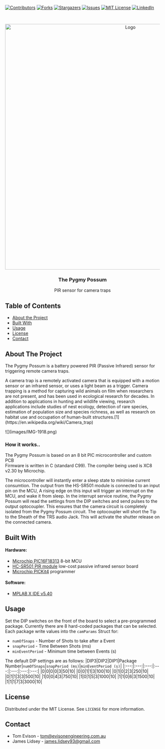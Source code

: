 [![Contributors][contributors-shield]][contributors-url]
[![Forks][forks-shield]][forks-url]
[![Stargazers][stars-shield]][stars-url]
[![Issues][issues-shield]][issues-url]
[![MIT License][license-shield]][license-url]
[![LinkedIn][linkedin-shield]][linkedin-url]

<!-- PROJECT LOGO -->
<br />
<p align="center">
  <a href="https://github.com/tomevison/">
    <img src="banner.png" alt="Logo" width="800">
  </a>

  <h3 align="center">The Pygmy Possum</h3>
  <p align="center">PIR sensor for camera traps</p>
</p>

<!-- TABLE OF CONTENTS -->
## Table of Contents

* [About the Project](#about-the-project)
* [Built With](#built-with)
* [Usage](#usage)
* [License](#license)
* [Contact](#contact)

<!-- ABOUT THE PROJECT -->
## About The Project

<p>
The Pygmy Possum is a battery powered PIR (Passive Infrared) sensor for triggering remote camera traps. 
</p>

<p>
A camera trap is a remotely activated camera that is equipped with a motion sensor or an infrared sensor, or uses a light beam as a trigger. Camera trapping is a method for capturing wild animals on film when researchers are not present, and has been used in ecological research for decades. In addition to applications in hunting and wildlife viewing, research applications include studies of nest ecology, detection of rare species, estimation of population size and species richness, as well as research on habitat use and occupation of human-built structures.[1](https://en.wikipedia.org/wiki/Camera_trap)
</p>
![](images/IMG-1918.png)

### How it works..
<p>
The Pygmy Possum is based on an 8 bit PIC microcontroller and custom PCB
<br />
Firmware is written in C (standard C99). The compiler being used is XC8 v2.30 by Microchip.
</p>
<p>
The microcontroller will instantly enter a sleep state to minimise current consumtion. The output from the HS-SR501 module is connected to an input pin on the MCU, A rising edge on this input will trigger an interrupt on the MCU, and wake it from sleep. In the interrupt service routine, the Pygmy Possum will read the settings from the DIP switches and send pulses to the output optocoupler. This ensures that the camera circuit is completely isolated from the Pygmy Possum circuit. The optocoupler will short the Tip to the Sheath of the TRS audio Jack. This will activate the shutter release on the connected camera.
</p>

## Built With
#### Hardware:
* [Microchip PIC16F18313](https://www.microchip.com/PIC16F18313) 8-bit MCU
* [HC-SR501 PIR module](https://lastminuteengineers.com/pir-sensor-arduino-tutorial/) low-cost passive infrared sensor board
* [Microchip PICKit4](https://www.microchip.com/PICKIT4) programmer
#### Software:
* [MPLAB X IDE v5.40](https://www.microchip.com/mplab/mplab-x-ide)

<!-- USAGE EXAMPLES -->
## Usage

Set the DIP switches on the front of the board to select a pre-programmed package. Currently there are 8 hard-coded packages that can be selected. Each package write values into the `camParams` Struct for:
* `numOfSnaps` - Number of Shots to take after a Event
* `snapPeriod` - Time Between Shots (ms)
* `minEventPeriod` - Minimum time between Events (s)

The default DIP settings are as follows:
|DIP3|DIP2|DIP1|Package Number|`numOfSnaps`|`snapPeriod (ms)`|`minEventPeriod (s)`|
|:---:|:---:|:---:|:---:|:---:|:---:|:---:|
|0|0|0|0|3|50|10|
|0|0|1|1|3|100|10|
|0|1|0|2|3|250|10|
|0|1|1|3|3|500|10|
|1|0|0|4|3|750|10|
|1|0|1|5|3|1000|10|
|1|1|0|6|3|1500|10|
|1|1|1|7|3|3000|10|

<!-- table can be generated with https://www.tablesgenerator.com/markdown_tables -->

<!-- LICENSE -->
## License

Distributed under the MIT License. See `LICENSE` for more information.

<!-- CONTACT -->
## Contact

* Tom Evison - tom@evisonengineering.com.au
* James Lidsey - james.lidsey93@gmail.com

<!-- MARKDOWN LINKS & IMAGES -->
<!-- https://www.markdownguide.org/basic-syntax/#reference-style-links -->
[contributors-shield]: https://img.shields.io/github/contributors/tomevison/repo.svg?style=flat-square
[contributors-url]: https://github.com/tomevison/PYGMY/graphs/contributors
[forks-shield]: https://img.shields.io/github/forks/tomevison/repo.svg?style=flat-square
[forks-url]: https://github.com/tomevison/repo/network/members
[stars-shield]: https://img.shields.io/github/stars/tomevison/repo.svg?style=flat-square
[stars-url]: https://github.com/tomevison/repo/stargazers
[issues-shield]: https://img.shields.io/github/issues/tomevison/repo.svg?style=flat-square
[issues-url]: https://github.com/EmbeddedEnvironmental/PygmyPossum_Firmware/issues
[license-shield]: https://img.shields.io/github/license/tomevison/repo.svg?style=flat-square
[license-url]: https://github.com/EmbeddedEnvironmental/PygmyPossum_Firmware/blob/master/LICENSE
[linkedin-shield]: https://img.shields.io/badge/-LinkedIn-black.svg?style=flat-square&logo=linkedin&colorB=555
[linkedin-url]: https://www.linkedin.com/in/thomas-evison-87b27073/
